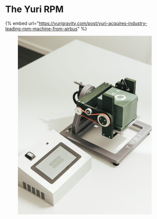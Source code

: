 # The Yuri RPM





{% embed url="https://yurigravity.com/post/yuri-acquires-industry-leading-rpm-machine-from-airbus" %}

<figure><img src=".gitbook/assets/image.png" alt=""><figcaption></figcaption></figure>
